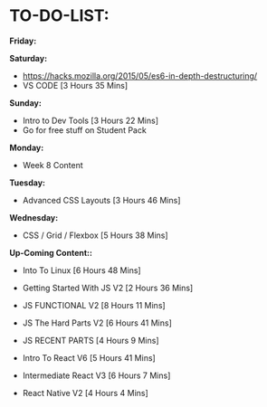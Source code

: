 # **TO-DO-LIST:**

**Friday:**

**Saturday:**

- https://hacks.mozilla.org/2015/05/es6-in-depth-destructuring/
- VS CODE [3 Hours 35 Mins]

**Sunday:**

- Intro to Dev Tools [3 Hours 22 Mins]
- Go for free stuff on Student Pack

**Monday:**

- Week 8 Content

**Tuesday:**

- Advanced CSS Layouts [3 Hours 46 Mins]

**Wednesday:**

- CSS / Grid / Flexbox [5 Hours 38 Mins]

**Up-Coming Content::**

- Into To Linux [6 Hours 48 Mins]

- Getting Started With JS V2 [2 Hours 36 Mins]
- JS FUNCTIONAL V2 [8 Hours 11 Mins]
- JS The Hard Parts V2 [6 Hours 41 Mins]
- JS RECENT PARTS [4 Hours 9 Mins]

- Intro To React V6 [5 Hours 41 Mins]
- Intermediate React V3 [6 Hours 7 Mins]
- React Native V2 [4 Hours 4 Mins]




